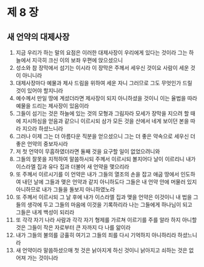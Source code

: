 # 제 8 장

## 새 언약의 대제사장
1. 지금 우리가 하는 말의 요점은 이러한 대제사장이 우리에게 있다는 것이라 그는 하늘에서 지극히 크신 이의 보좌 우편에 앉으셨으니 
2. 성소와 참 장막에서 섬기는 이시라 이 장막은 주께서 세우신 것이요 사람이 세운 것이 아니니라 
3. 대제사장마다 예물과 제사 드림을 위하여 세운 자니 그러므로 그도 무엇인가 드릴 것이 있어야 할지니라 
4. 예수께서 만일 땅에 계셨더라면 제사장이 되지 아니하셨을 것이니 이는 율법을 따라 예물을 드리는 제사장이 있음이라 
5. 그들이 섬기는 것은 하늘에 있는 것의 모형과 그림자라 모세가 장막을 지으려 할 때에 지시하심을 얻음과 같으니 이르시되 삼가 모든 것을 산에서 네게 보이던 본을 따라 지으라 하셨느니라 
6. 그러나 이제 그는 더 아름다운 직분을 얻으셨으니 그는 더 좋은 약속으로 세우신 더 좋은 언약의 중보자시라 
7. 저 첫 언약이 무흠하였더라면 둘째 것을 요구할 일이 없었으려니와 
8. 그들의 잘못을 지적하여 말씀하시되 주께서 이르시되 볼지어다 날이 이르리니 내가 이스라엘 집과 유다 집과 더불어 새 언약을 맺으리라 
9. 또 주께서 이르시기를 이 언약은 내가 그들의 열조의 손을 잡고 애굽 땅에서 인도하여 내던 날에 그들과 맺은 언약과 같지 아니하도다 그들은 내 언약 안에 머물러 있지 아니하므로 내가 그들을 돌보지 아니하였노라 
10. 또 주께서 이르시되 그 날 후에 내가 이스라엘 집과 맺을 언약은 이것이니 내 법을 그들의 생각에 두고 그들의 마음에 이것을 기록하리라 나는 그들에게 하나님이 되고 그들은 내게 백성이 되리라 
11. 또 각각 자기 나라 사람과 각각 자기 형제를 가르쳐 이르기를 주를 알라 하지 아니할 것은 그들이 작은 자로부터 큰 자까지 다 나를 앎이라 
12. 내가 그들의 불의를 긍휼히 여기고 그들의 죄를 다시 기억하지 아니하리라 하셨느니라 
13. 새 언약이라 말씀하셨으매 첫 것은 낡아지게 하신 것이니 낡아지고 쇠하는 것은 없어져 가는 것이니라


